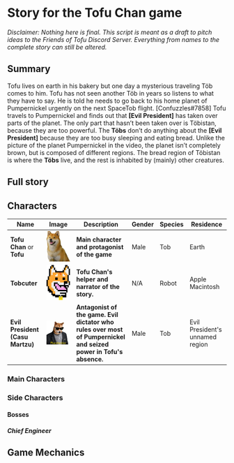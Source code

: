 # Story for the Tofu Chan game

*Disclaimer: Nothing here is final. This script is meant as a draft to pitch ideas to the Friends of Tofu Discord Server. Everything from names to the complete story can still be altered.*

## Summary

Tofu lives on earth in his bakery but one day a mysterious traveling Töb comes to him. Tofu has not seen another Töb in years so listens to what they have to say. He is told he needs to go back to his home planet of Pumpernickel urgently on the next SpaceTob flight.
[Confuzzles#7858]
Tofu travels to Pumpernickel and finds out that **[Evil President]** has taken over parts of the planet. The only part that hasn’t been taken over is Töbistan, because they are too powerful. The **Töbs** don’t do anything about the **[Evil President]** because they are too busy sleeping and eating bread.
Unlike the picture of the planet Pumpernickel in the video, the planet isn’t completely brown, but is composed of different regions. The bread region of Töbistan is where the **Töbs** live, and the rest is inhabited by (mainly) other creatures.

## Full story

## Characters

| Name                             | Image                                   | Description                                                                                                       | Gender | Species | Residence                       |
|----------------------------------|-----------------------------------------|-------------------------------------------------------------------------------------------------------------------|--------|---------|---------------------------------|
| **Tofu Chan** or **Tofu**        | ![](./Script_Assets/Tofu_Chan.png)      | **Main character and protagonist of the game**                                                                    | Male   | Tob     | Earth                           |
| **Tobcuter**                     | ![](./Script_Assets/Tobcuter.png)       | **Tofu Chan's helper and narrator of the story.**                                                                 | N/A    | Robot   | Apple Macintosh                 |
| **Evil President (Casu Martzu)** | ![](./Script_Assets/Evil_President.png) | **Antagonist of the game. Evil dictator who rules over most of Pumpernickel and seized power in Tofu's absence.** | Male   | Tob     | Evil President's unnamed region |

### Main Characters

### Side Characters

#### Bosses

##### Chief Engineer

## Game Mechanics

